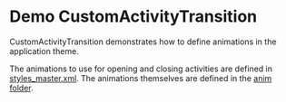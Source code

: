 # Demo CustomActivityTransition

CustomActivityTransition demonstrates how to define animations in the application theme.

The animations to use for opening and closing activities are defined in
[styles_master.xml](src/main/res/values/styles_master.xml). The animations themselves are defined in the
[anim folder](src/main/res/anim).

